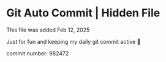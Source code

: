 # Git Auto Commit | Hidden File

This file was added Feb 12, 2025

Just for fun and keeping my daily git commit active 🤪

commit number: 982472
